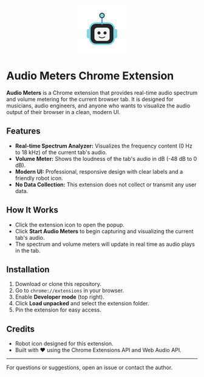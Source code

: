 <p align="center">
  <img src="icon128.svg" alt="Audio Meters Robot Icon" width="128" height="128"/>
</p>

# Audio Meters Chrome Extension

**Audio Meters** is a Chrome extension that provides real-time audio spectrum and volume metering for the current browser tab. It is designed for musicians, audio engineers, and anyone who wants to visualize the audio output of their browser in a clean, modern UI.

## Features

- **Real-time Spectrum Analyzer:** Visualizes the frequency content (0 Hz to 18 kHz) of the current tab's audio.
- **Volume Meter:** Shows the loudness of the tab's audio in dB (-48 dB to 0 dB).
- **Modern UI:** Professional, responsive design with clear labels and a friendly robot icon.
- **No Data Collection:** This extension does not collect or transmit any user data.

## How It Works

- Click the extension icon to open the popup.
- Click **Start Audio Meters** to begin capturing and visualizing the current tab's audio.
- The spectrum and volume meters will update in real time as audio plays in the tab.

## Installation

1. Download or clone this repository.
2. Go to `chrome://extensions` in your browser.
3. Enable **Developer mode** (top right).
4. Click **Load unpacked** and select the extension folder.
5. Pin the extension for easy access.

## Credits

- Robot icon designed for this extension.
- Built with ❤️ using the Chrome Extensions API and Web Audio API.

---

For questions or suggestions, open an issue or contact the author.
